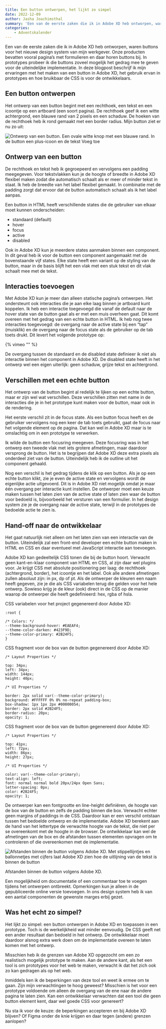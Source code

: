 ```yaml
---
title: Een button ontwerpen, het lijkt zo simpel
date: 2022-12-09
author: Jasha Joachimsthal
summary: 'Een van de eerste zaken die ik in Adobe XD heb ontworpen, waren buttons voor het nieuwe design system van mijn werkgever. Onze producten bevatten vooral pagina’s met formulieren en daar horen buttons bij. In prototypes probeer ik die buttons zoveel mogelijk het gedrag mee te geven voor de uiteindelijke implementatie. In deze blogpost beschrijf ik mijn ervaringen met het maken van een button in Adobe XD, het gebruik ervan in prototypes en hoe bruikbaar de CSS is voor de ontwikkelaars.'
categories:
    - Adventskalender
---
```


Een van de eerste zaken die ik in Adobe XD heb ontworpen, waren buttons voor het nieuwe design system van mijn werkgever. Onze producten bevatten vooral pagina’s met formulieren en daar horen buttons bij. In prototypes probeer ik die buttons zoveel mogelijk het gedrag mee te geven voor de uiteindelijke implementatie. In deze blogpost beschrijf ik mijn ervaringen met het maken van een button in Adobe XD, het gebruik ervan in prototypes en hoe bruikbaar de CSS is voor de ontwikkelaars.

## Een button ontwerpen

Het ontwerp van een button begint met een rechthoek, een tekst en een icoontje op een artboard (een soort pagina). De rechthoek geef ik een witte achtergrond, een blauwe rand van 2 pixels en een schaduw. De hoeken van de rechthoek heb ik rond gemaakt met een border radius. Mijn button ziet er nu zo uit:

![Ontwerp van een button. Een ovale witte knop met een blauwe rand. In de button een plus-icoon en de tekst Voeg toe](/_img/blog-jasha-1.png)

## Ontwerp van een button

De rechthoek en tekst heb ik gegroepeerd en vervolgens een padding meegegeven. Voor tekstvlakken kun je de hoogte of breedte in Adobe XD flexibel maken zodat die automatisch schaalt als er meer of minder tekst in staat. Ik heb de breedte van het label flexibel gemaakt. In combinatie met de padding zorgt dat ervoor dat de button automatisch schaalt als ik het label aanpas.

Een button in HTML heeft verschillende states die de gebruiker van elkaar moet kunnen onderscheiden:

-   standaard (default)
-   hover
-   focus
-   active
-   disabled

Ook in Adobe XD kun je meerdere states aanmaken binnen een component. In dit geval heb ik voor de button een component aangemaakt met de bovenstaande vijf states. Elke state heeft een variant op de styling van de button, maar in de basis blijft het een vlak met een stuk tekst en dit vlak schaalt mee met de tekst.

## Interacties toevoegen

Met Adobe XD kun je meer dan alleen statische pagina’s ontwerpen. Het ondersteunt ook interacties die je aan elke laag binnen je artboard kunt koppelen. Ik heb een interactie toegevoegd die vanaf de default naar de hover state van de button gaat als er met een muis overheen gaat. Dit komt overeen met het gedrag van een echte button in HTML. Ik heb nog twee interacties toegevoegd: de overgang naar de active state bij een “tap” (muisklik) en de overgang naar de focus state als de gebruiker op de tab toets drukt. Dit levert het volgende prototype op:

{% vimeo "" %}

De overgang tussen de standaard en de disabled state definieer ik niet als interactie binnen het component in Adobe XD. De disabled state heeft in het ontwerp wel een eigen uiterlijk: geen schaduw, grijze tekst en achtergrond.

## Verschillen met een echte button

Het ontwerp van de button begint al redelijk te lijken op een echte button, maar er zijn wel wat verschillen. Deze verschillen zitten met name in de interacties die je in het prototype kunt maken voor de button, maar ook in de rendering.

Het eerste verschil zit in de focus state. Als een button focus heeft en de gebruiker vervolgens nog een keer de tab toets gebruikt, gaat de focus naar het volgende element op de pagina. Dat kan wel in Adobe XD maar is te omslachtig om in een prototype te verwerken.

Ik wilde de button een focusring meegeven. Deze focusring was in het ontwerp een tweede vlak met iets grotere afmetingen, maar daardoor versprong de button. Het is te begrijpen dat Adobe XD deze extra pixels als onderdeel ziet van de button. Uiteindelijk heb ik de outline uit het component gehaald.

Nog een verschil is het gedrag tijdens de klik op een button. Als je op een echte button klikt, zie je even de active state en vervolgens wordt de eigenlijke actie uitgevoerd. Dit is in Adobe XD niet mogelijk omdat je maar één overgang per interactie kunt instellen. De ontwerper moet een keuze maken tussen het laten zien van de active state of laten zien waar de button voor bedoeld is, bijvoorbeeld het versturen van een formulier. In het design system zie je de overgang naar de active state, terwijl in de prototypes de bedoelde actie te zien is.

## Hand-off naar de ontwikkelaar

Het gaat natuurlijk niet alleen om het laten zien van een interactie van de button. Uiteindelijk zal een front-end developer een echte button maken in HTML en CSS en daar eventueel met JavaScript interactie aan toevoegen.

Adobe XD kan gedeeltelijk CSS tonen die bij de button hoort. Verwacht geen kant-en-klaar component van HTML en CSS, al zijn daar wel plugins voor. Je krijgt CSS met absolute positionering per laag: de rechthoek (achtergrond, border), het icoontje en het label. Ook alle andere afmetingen zullen absoluut zijn: in px, dp of pt. Als de ontwerper de kleuren een naam heeft gegeven, zie je die als CSS variabelen terug die gelden voor het hele ontwerp. Sowieso krijg je de kleur (ook) direct in de CSS op de manier waarop de ontwerper die heeft gedefinieerd: hex, rgba of hsla.

CSS variabelen voor het project gegenereerd door Adobe XD:

```
:root {

/* Colors: */
--theme-background-hover: #EAEAF4;
--theme-color-darken: #423F9D;
--theme-color-primary: #2B24F5;
}
```

CSS fragment voor de box van de button gegenereerd door Adobe XD:

```
/* Layout Properties */

top: 34px;
left: 34px;
width: 144px;
height: 40px;

/* UI Properties */

border: 2px solid var(--theme-color-primary);
background: #FFFFFF 0% 0% no-repeat padding-box;
box-shadow: 1px 1px 2px #00000054;
border: 2px solid #2B24F5;
border-radius: 20px;
opacity: 1;
```

CSS fragment voor de box van de button gegenereerd door Adobe XD:

```
/* Layout Properties */

top: 41px;
left: 72px;
width: 86px;
height: 27px;

/* UI Properties */

color: var(--theme-color-primary);
text-align: left;
font: normal normal bold 20px/24px Open Sans;
letter-spacing: 0px;
color: #2B24F5;
opacity: 1;
```

De ontwerper kan een fontgrootte en line-height definiëren, de hoogte van de box van de button en zelfs de padding binnen die box. Verwacht echter geen margins of paddings in de CSS. Daardoor kan er een verschil ontstaan tussen het bedoelde ontwerp en de implementatie. Adobe XD berekent aan de hand van het lettertype de verwachte hoogte van de tekst, die niet per se overeenkomt met de hoogte in de browser. De ontwikkelaar kan wel de afmetingen van de box en de afstanden tussen elementen opvragen om te controleren of die overeenkomen met de implementatie.

![Afstanden binnen de button volgens Adobe XD. Met stippellijntjes en ballonnetjes met cijfers laat Adobe XD zien hoe de uitlijning van de tekst is binnen de button](/_img/blog-jasha-3.png)

Afstanden binnen de button volgens Adobe XD.

Een mogelijkheid om documentatie of een commentaar toe te voegen tijdens het ontwerpen ontbreekt. Opmerkingen kun je alleen in de gepubliceerde online versie toevoegen. In ons design system heb ik van een aantal componenten de gewenste marges erbij gezet.

## Was het echt zo simpel?

Het lijkt zo simpel: een button ontwerpen in Adobe XD en toepassen in een prototype. Toch is de werkelijkheid wat minder eenvoudig. De CSS geeft net een ander resultaat dan bedoeld in het ontwerp. De ontwikkelaar moet daardoor alsnog extra werk doen om de implementatie overeen te laten komen met het ontwerp.

Misschien heb ik de grenzen van Adobe XD opgezocht om een zo realistisch mogelijk prototype te maken. Aan de andere kant, als het een tool is om prototypes voor het web te maken, verwacht ik dat het zich ook zo kan gedragen als op het web.

Inmiddels ken ik de beperkingen van deze tool en weet ik ermee om te gaan. Zijn mijn verwachtingen te hoog geweest? Misschien is het voor een prototype voldoende om alleen de overgang van de ene naar de andere pagina te laten zien. Kan een ontwikkelaar verwachten dat een tool die geen button element kent, daar wel goede CSS voor genereert?

Nu sta ik voor de keuze: de beperkingen accepteren en bij Adobe XD blijven? Of Figma onder de knie krijgen en daar tegen (andere) grenzen aanlopen?

